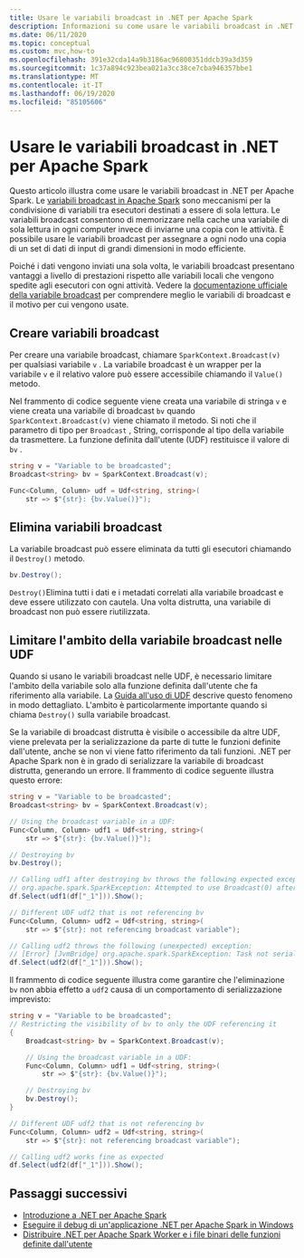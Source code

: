 ```yaml
---
title: Usare le variabili broadcast in .NET per Apache Spark
description: Informazioni su come usare le variabili broadcast in .NET per Apache Spark applicazioni.
ms.date: 06/11/2020
ms.topic: conceptual
ms.custom: mvc,how-to
ms.openlocfilehash: 391e32cda14a9b3186ac96800351ddcb39a3d359
ms.sourcegitcommit: 1c37a894c923bea021a3cc38ce7cba946357bbe1
ms.translationtype: MT
ms.contentlocale: it-IT
ms.lasthandoff: 06/19/2020
ms.locfileid: "85105606"
---
```

# <a name="use-broadcast-variables-in-net-for-apache-spark"></a>Usare le variabili broadcast in .NET per Apache Spark

Questo articolo illustra come usare le variabili broadcast in .NET per Apache Spark. Le [variabili broadcast in Apache Spark](https://spark.apache.org/docs/2.2.0/rdd-programming-guide.html#broadcast-variables) sono meccanismi per la condivisione di variabili tra esecutori destinati a essere di sola lettura. Le variabili broadcast consentono di memorizzare nella cache una variabile di sola lettura in ogni computer invece di inviarne una copia con le attività. È possibile usare le variabili broadcast per assegnare a ogni nodo una copia di un set di dati di input di grandi dimensioni in modo efficiente.

Poiché i dati vengono inviati una sola volta, le variabili broadcast presentano vantaggi a livello di prestazioni rispetto alle variabili locali che vengono spedite agli esecutori con ogni attività. Vedere la [documentazione ufficiale della variabile broadcast](https://spark.apache.org/docs/2.2.0/rdd-programming-guide.html#broadcast-variables) per comprendere meglio le variabili di broadcast e il motivo per cui vengono usate.

## <a name="create-broadcast-variables"></a>Creare variabili broadcast

Per creare una variabile broadcast, chiamare `SparkContext.Broadcast(v)` per qualsiasi variabile `v` . La variabile broadcast è un wrapper per la variabile `v` e il relativo valore può essere accessibile chiamando il `Value()` metodo.

Nel frammento di codice seguente viene creata una variabile di stringa `v` e viene creata una variabile di broadcast `bv` quando `SparkContext.Broadcast(v)` viene chiamato il metodo. Si noti che il parametro di tipo per `Broadcast` , String, corrisponde al tipo della variabile da trasmettere. La funzione definita dall'utente (UDF) restituisce il valore di `bv` .

```csharp
string v = "Variable to be broadcasted";
Broadcast<string> bv = SparkContext.Broadcast(v);

Func<Column, Column> udf = Udf<string, string>(
    str => $"{str}: {bv.Value()}");
```

## <a name="delete-broadcast-variables"></a>Elimina variabili broadcast

La variabile broadcast può essere eliminata da tutti gli esecutori chiamando il `Destroy()` metodo.

```csharp
bv.Destroy();
```

`Destroy()`Elimina tutti i dati e i metadati correlati alla variabile broadcast e deve essere utilizzato con cautela. Una volta distrutta, una variabile di broadcast non può essere riutilizzata.

## <a name="limit-broadcast-variable-scope-in-udfs"></a>Limitare l'ambito della variabile broadcast nelle UDF

Quando si usano le variabili broadcast nelle UDF, è necessario limitare l'ambito della variabile solo alla funzione definita dall'utente che fa riferimento alla variabile. La [Guida all'uso di UDF](udf-guide.md) descrive questo fenomeno in modo dettagliato. L'ambito è particolarmente importante quando si chiama `Destroy()` sulla variabile broadcast.

Se la variabile di broadcast distrutta è visibile o accessibile da altre UDF, viene prelevata per la serializzazione da parte di tutte le funzioni definite dall'utente, anche se non vi viene fatto riferimento da tali funzioni. .NET per Apache Spark non è in grado di serializzare la variabile di broadcast distrutta, generando un errore. Il frammento di codice seguente illustra questo errore:

```csharp
string v = "Variable to be broadcasted";
Broadcast<string> bv = SparkContext.Broadcast(v);

// Using the broadcast variable in a UDF:
Func<Column, Column> udf1 = Udf<string, string>(
    str => $"{str}: {bv.Value()}");

// Destroying bv
bv.Destroy();

// Calling udf1 after destroying bv throws the following expected exception:
// org.apache.spark.SparkException: Attempted to use Broadcast(0) after it was destroyed
df.Select(udf1(df["_1"])).Show();

// Different UDF udf2 that is not referencing bv
Func<Column, Column> udf2 = Udf<string, string>(
    str => $"{str}: not referencing broadcast variable");

// Calling udf2 throws the following (unexpected) exception:
// [Error] [JvmBridge] org.apache.spark.SparkException: Task not serializable
df.Select(udf2(df["_1"])).Show();
```

Il frammento di codice seguente illustra come garantire che l'eliminazione `bv` non abbia effetto a `udf2` causa di un comportamento di serializzazione imprevisto:

```csharp
string v = "Variable to be broadcasted";
// Restricting the visibility of bv to only the UDF referencing it
{
    Broadcast<string> bv = SparkContext.Broadcast(v);

    // Using the broadcast variable in a UDF:
    Func<Column, Column> udf1 = Udf<string, string>(
        str => $"{str}: {bv.Value()}");

    // Destroying bv
    bv.Destroy();
}

// Different UDF udf2 that is not referencing bv
Func<Column, Column> udf2 = Udf<string, string>(
    str => $"{str}: not referencing broadcast variable");

// Calling udf2 works fine as expected
df.Select(udf2(df["_1"])).Show();
```

## <a name="next-steps"></a>Passaggi successivi

* [Introduzione a .NET per Apache Spark](../tutorials/get-started.md)
* [Eseguire il debug di un'applicazione .NET per Apache Spark in Windows](debug.md)
* [Distribuire .NET per Apache Spark Worker e i file binari delle funzioni definite dall'utente](deploy-worker-udf-binaries.md)
